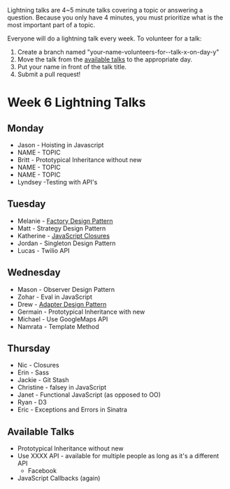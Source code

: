 Lightning talks are 4~5 minute talks covering a topic or answering a question.
Because you only have 4 minutes, you must prioritize what is the most important
part of a topic.

Everyone will do a lightning talk every week. To volunteer for a talk:

1. Create a branch named "your-name-volunteers-for--talk-x-on-day-y"
2. Move the talk from the [available talks](#availabl-talks) to the appropriate
   day.
3. Put your name in front of the talk title.
4. Submit a pull request!

# Week 6 Lightning Talks

## Monday

* Jason - Hoisting in Javascript
* NAME - TOPIC
* Britt - Prototypical Inheritance without new
* NAME - TOPIC
* NAME - TOPIC
* Lyndsey -Testing with API's


## Tuesday

* Melanie - [Factory Design Pattern](./student_files/factory_design_pattern.md)
* Matt - Strategy Design Pattern
* Katherine - [JavaScript Closures](https://gist.github.com/raorao/7455054)
* Jordan - Singleton Design Pattern
* Lucas - Twilio API


## Wednesday

* Mason - Observer Design Pattern
* Zohar - Eval in JavaScript
* Drew - [Adapter Design Pattern](./student_files/adapter_design_pattern.md)
* Germain - Prototypical Inheritance with new
* Michael - Use GoogleMaps API
* Namrata - Template Method
## Thursday

* Nic -  Closures
* Erin - Sass
* Jackie - Git Stash
* Christine - falsey in JavaScript
* Janet - Functional JavaScript (as opposed to OO)
* Ryan - D3
* Eric - Exceptions and Errors in Sinatra



## Available Talks
  * Prototypical Inheritance without new
  * Use XXXX API - available for multiple people as long as it's a different API
    * Facebook
  * JavaScript Callbacks (again)


